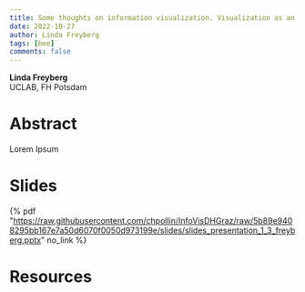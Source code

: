 ```yaml
---
title: Some thoughts on information visualization. Visualization as an epistemic tool
date: 2022-10-27
author: Linda Freyberg
tags: [bee]
comments: false
---
```


**Linda Freyberg**\
UCLAB, FH Potsdam

# Abstract 

Lorem Ipsum

# Slides

{% pdf "https://raw.githubusercontent.com/chpollin/InfoVisDHGraz/raw/5b89e9408295bb167e7a50d6070f0050d973199e/slides/slides_presentation_1_3_freyberg.pptx" no_link %}

# Resources

